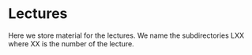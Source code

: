 # Lectures

Here we store material for the lectures. We name the subdirectories LXX where XX is the number of the lecture.

